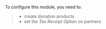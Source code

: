 To configure this module, you need to:

> - create donation products
> - set the *Tax Receipt Option* on partners
